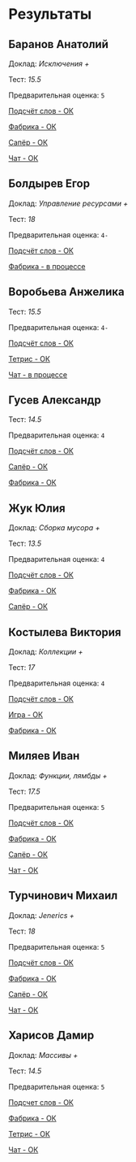 # Результаты

## Баранов Анатолий

Доклад: *Исключения +*

Тест: *15.5*

Предварительная оценка: `5`

[Подсчёт слов - ОК](/2017.java/results/baranov/)

[Фабрика - ОК](/2017.java/results/baranov/#2)

[Сапёр - ОК](/2017.java/results/baranov/#2)

[Чат - ОК](/2017.java/results/baranov/#3)

## Болдырев Егор

Доклад: *Управление ресурсами +*

Тест: *18*

Предварительная оценка: `4-`

[Подсчёт слов - ОК](/2017.java/results/boldyrev/)

[Фабрика - в процессе](/2017.java/results/boldyrev/#2)

## Воробьева Анжелика

Тест: *15.5*

Предварительная оценка: `4-`

[Подсчёт слов - ОК](/2017.java/results/vorobyeva/)

[Тетрис - ОК](/2017.java/results/vorobyeva/#2)

[Чат - в процессе](/2017.java/results/vorobyeva/#3)

## Гусев Александр

Тест: *14.5*

Предварительная оценка: `4`

[Подсчёт слов - ОК](/2017.java/results/gusev/)

[Сапёр - ОК](/2017.java/results/gusev/#2)

[Фабрика - ОК](/2017.java/results/gusev/#3)

## Жук Юлия

Доклад: *Сборка мусора +*

Тест: *13.5*

Предварительная оценка: `4`

[Подсчёт слов - ОК](/2017.java/results/zhuk/)

[Фабрика - ОК](/2017.java/results/zhuk/#2)

[Сапёр - ОК](/2017.java/results/zhuk/#3)

## Костылева Виктория

Доклад: *Коллекции +*

Тест: *17*

Предварительная оценка: `4`

[Подсчёт слов - ОК](/2017.java/results/kostyleva/)

[Игра - ОК](/2017.java/results/kostyleva/#2)

[Фабрика - ОК](/2017.java/results/kostyleva/#3)

## Миляев Иван

Доклад: *Функции, лямбды +*

Тест: *17.5*

Предварительная оценка: `5`

[Подсчёт слов - ОК](/2017.java/results/milyaev/)

[Фабрика - ОК](/2017.java/results/milyaev/#2)

[Сапёр - ОК](/2017.java/results/milyaev/#3)

[Чат - ОК](/2017.java/results/milyaev/#4)

## Турчинович Михаил

Доклад: *Jenerics +*

Тест: *18*

Предварительная оценка: `5`

[Подсчёт слов - ОК](/2017.java/results/turchinovich/)

[Фабрика - ОК](/2017.java/results/turchinovich/#2)

[Сапёр - ОК](/2017.java/results/turchinovich/#3)

[Чат - ОК](/2017.java/results/turchinovich/#4)


## Харисов Дамир

Доклад: *Массивы +*

Тест: *14.5*

Предварительная оценка: `5`

[Подсчет слов - ОК](/2017.java/results/kharisov/)

[Фабрика - ОК](/2017.java/results/kharisov/#2)

[Тетрис - ОК](/2017.java/results/kharisov/#3)

[Чат - ОК](/2017.java/results/kharisov/#4)
